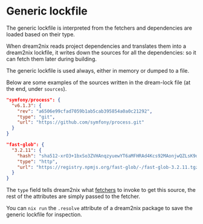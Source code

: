 # Generic lockfile

The generic lockfile is interpreted from the fetchers and dependencies are loaded based on their type.

When dream2nix reads project dependencies and translates them into
a dream2nix lockfile, it writes down the sources for all the
dependencies: so it can fetch them later during building.

The generic lockfile is used always, either in memory or dumped to a file. 


Below are some examples of the sources written in the dream-lock file
(at the end, under `sources`).

```json
"symfony/process": {
  "v6.1.3": {
    "rev": "a6506e99cfad7059b1ab5cab395854a0a0c21292",
    "type": "git",
    "url": "https://github.com/symfony/process.git"
  }
}
```

```json
"fast-glob": {
  "3.2.11": {
    "hash": "sha512-xrO3+1bxSo3ZVHAnqzyuewYT6aMFHRAd4Kcs92MAonjwQZLsK9d0SF1IyQ3k5PoirxTW0Oe/RqFgMQ6TcNE5Ew==",
    "type": "http",
    "url": "https://registry.npmjs.org/fast-glob/-/fast-glob-3.2.11.tgz"
  }
}
```

The `type` field tells dream2nix what [fetchers](../intro/fetchers.md) to invoke to get this
source, the rest of the attributes are simply passed to the fetcher.

You can `nix run` the `.resolve` attribute of a dream2nix package to save the generic lockfile for inspection.
